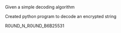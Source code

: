 Given a simple decoding algorithm

Created python program to decode an encrypted string

R0UND_N_R0UND_B6B25531
